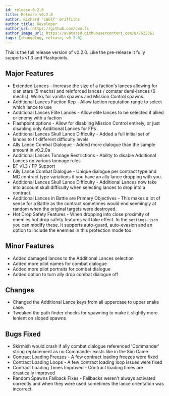 ```yaml
---
id: release-0.2.0
title: Release v0.2.0
author: Richard 'CWolf' Griffiths
author_title: Developer
author_url: https://github.com/cwolfs
author_image_url: https://avatars0.githubusercontent.com/u/7622361
tags: [changelog, release, v0.2.0]
---
```


This is the full release version of v0.2.0. Like the pre-release it fully supports v1.3 and Flashpoints.

## Major Features

- Extended Lances - Increase the size of a faction's lances allowing for clan stars (5 mechs) and reinforced lances / comstar demi-lances (6 mechs). Works for vanilla spawns and Mission Control spawns.
- Additional Lances Faction Rep - Allow faction reputation range to select which lance to use
- Additional Lances Elite Lances - Allow elite lances to be selected if allied or enemy with a faction
- Flashpoint options - Allow for disabling Mission Control entirely, or just disabling only Additional Lances for FPs
- Additional Lances Skull Lance Difficulty - Added a full initial set of lances to fit different difficulty levels
- Ally Lance Combat Dialogue - Added more dialogue than the sample amount in v0.2.0a
- Additional Lances Tonnage Restrictions - Ability to disable Additional Lances on various tonnage rules
- BT v1.3 / FP Support
- Ally Lance Combat Dialogue - Unique dialogue per contract type and MC contract type variations if you have an ally lance dropping with you.
- Additional Lances Skull Lance Difficulty - Additional Lances now take into account skull difficulty when selecting lances to drop into a contract.
- Additional Lances in Battle are Primary Objectives - This makes a lot of sense for a Battle as the contract sometimes would end seemingly at random when the original targets were destroyed.
- Hot Drop Safety Features - When dropping into close proximity of enemies hot drop safety features will take effect. In the `settings.json` you can modify these. It supports auto-guard, auto-evasion and an option to include the enemies in this protection mode too.

## Minor Features

- Added damaged lances to the Additional Lances selection
- Added more pilot names for combat dialogue
- Added more pilot portraits for combat dialogue
- Added option to turn ally drop combat dialogue off

## Changes

- Changed the Additional Lance keys from all uppercase to upper snake case.
- Tweaked the path finder checks for spawning to make it slightly more lenient on sloped spawns

## Bugs Fixed

- Skirmish would crash if ally combat dialogue referenced 'Commander' string replacement as no Commander exists like in the Sim Game
- Contract Loading Freezes - A few contract loading freezes were fixed
- Contract Loading Loops - A few contract loading loop issues were fixed
- Contract Loading Times Improved - Contract loading times are drastically improved
- Random Spawns Fallback Fixes - Fallbacks weren't always activated correctly and when they were used sometimes the lance orientation was incorrect.
